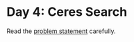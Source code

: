 # Day 4: Ceres Search

Read the [problem statement](https://adventofcode.com/2024/day/4) carefully.
